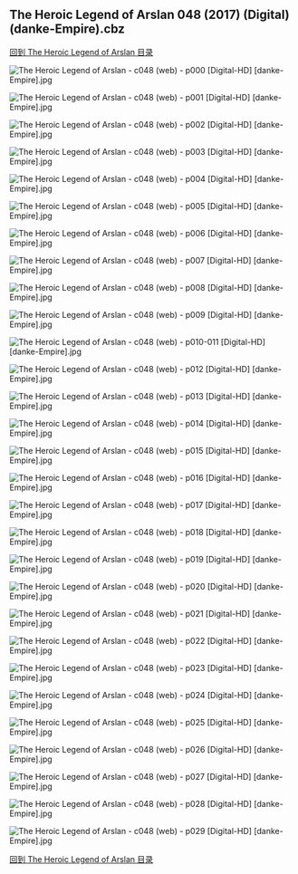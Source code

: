 ## The Heroic Legend of Arslan 048 (2017) (Digital) (danke-Empire).cbz


[回到 The Heroic Legend of Arslan 目录](https://github.com/alicewish/markdown/blob/master/series/Heroic-Legend-of-Arslan.md)


![The Heroic Legend of Arslan - c048 (web) - p000 [Digital-HD] [danke-Empire].jpg](https://wx1.sinaimg.cn/large/6a9fdecagy1fp3rayok1zj21j82cwh46.jpg)

![The Heroic Legend of Arslan - c048 (web) - p001 [Digital-HD] [danke-Empire].jpg](https://wx1.sinaimg.cn/large/6a9fdecagy1fp3rb63oh7j21kl2cwnpd.jpg)

![The Heroic Legend of Arslan - c048 (web) - p002 [Digital-HD] [danke-Empire].jpg](https://wx1.sinaimg.cn/large/6a9fdecagy1fp3rbb6uupj21kl2cwhdt.jpg)

![The Heroic Legend of Arslan - c048 (web) - p003 [Digital-HD] [danke-Empire].jpg](https://wx1.sinaimg.cn/large/6a9fdecagy1fp3rbgnj5nj21kl2cwkjl.jpg)

![The Heroic Legend of Arslan - c048 (web) - p004 [Digital-HD] [danke-Empire].jpg](https://wx1.sinaimg.cn/large/6a9fdecagy1fp3rbmskw8j21kl2cwe81.jpg)

![The Heroic Legend of Arslan - c048 (web) - p005 [Digital-HD] [danke-Empire].jpg](https://wx1.sinaimg.cn/large/6a9fdecagy1fp3rbtm30hj21kl2cwqv5.jpg)

![The Heroic Legend of Arslan - c048 (web) - p006 [Digital-HD] [danke-Empire].jpg](https://wx1.sinaimg.cn/large/6a9fdecagy1fp3rbylrvxj21kl2cwkjl.jpg)

![The Heroic Legend of Arslan - c048 (web) - p007 [Digital-HD] [danke-Empire].jpg](https://wx1.sinaimg.cn/large/6a9fdecagy1fp3rc5hk1gj21kl2cwqv5.jpg)

![The Heroic Legend of Arslan - c048 (web) - p008 [Digital-HD] [danke-Empire].jpg](https://wx1.sinaimg.cn/large/6a9fdecagy1fp3rcddf0jj21kl2cwnpd.jpg)

![The Heroic Legend of Arslan - c048 (web) - p009 [Digital-HD] [danke-Empire].jpg](https://wx1.sinaimg.cn/large/6a9fdecagy1fp3rcjsy56j21kl2cwkjl.jpg)

![The Heroic Legend of Arslan - c048 (web) - p010-011 [Digital-HD] [danke-Empire].jpg](https://wx1.sinaimg.cn/large/6a9fdecagy1fp3rcyx93tj21kw16ou10.jpg)

![The Heroic Legend of Arslan - c048 (web) - p012 [Digital-HD] [danke-Empire].jpg](https://wx1.sinaimg.cn/large/6a9fdecagy1fp3rd953pqj21kl2cwx6p.jpg)

![The Heroic Legend of Arslan - c048 (web) - p013 [Digital-HD] [danke-Empire].jpg](https://wx1.sinaimg.cn/large/6a9fdecagy1fp3rdh2wt2j21kl2cwnpd.jpg)

![The Heroic Legend of Arslan - c048 (web) - p014 [Digital-HD] [danke-Empire].jpg](https://wx1.sinaimg.cn/large/6a9fdecagy1fp3rdnjffej21kl2cwe81.jpg)

![The Heroic Legend of Arslan - c048 (web) - p015 [Digital-HD] [danke-Empire].jpg](https://wx1.sinaimg.cn/large/6a9fdecagy1fp3rdvtni8j21kl2cwnpd.jpg)

![The Heroic Legend of Arslan - c048 (web) - p016 [Digital-HD] [danke-Empire].jpg](https://wx1.sinaimg.cn/large/6a9fdecagy1fp3re2ghc1j21kl2cwnpd.jpg)

![The Heroic Legend of Arslan - c048 (web) - p017 [Digital-HD] [danke-Empire].jpg](https://wx1.sinaimg.cn/large/6a9fdecagy1fp3re7bqubj21kl2cwhdt.jpg)

![The Heroic Legend of Arslan - c048 (web) - p018 [Digital-HD] [danke-Empire].jpg](https://wx1.sinaimg.cn/large/6a9fdecagy1fp3rec7iwij21kl2cwhdt.jpg)

![The Heroic Legend of Arslan - c048 (web) - p019 [Digital-HD] [danke-Empire].jpg](https://wx1.sinaimg.cn/large/6a9fdecagy1fp3rek3zd1j21kl2cwqv5.jpg)

![The Heroic Legend of Arslan - c048 (web) - p020 [Digital-HD] [danke-Empire].jpg](https://wx1.sinaimg.cn/large/6a9fdecagy1fp3reqikaoj21kl2cwe81.jpg)

![The Heroic Legend of Arslan - c048 (web) - p021 [Digital-HD] [danke-Empire].jpg](https://wx1.sinaimg.cn/large/6a9fdecagy1fp3rew36pmj21kl2cw7wh.jpg)

![The Heroic Legend of Arslan - c048 (web) - p022 [Digital-HD] [danke-Empire].jpg](https://wx1.sinaimg.cn/large/6a9fdecagy1fp3rf0yg1tj21kl2cwhdt.jpg)

![The Heroic Legend of Arslan - c048 (web) - p023 [Digital-HD] [danke-Empire].jpg](https://wx1.sinaimg.cn/large/6a9fdecagy1fp3rf5f7ngj21kl2cwb29.jpg)

![The Heroic Legend of Arslan - c048 (web) - p024 [Digital-HD] [danke-Empire].jpg](https://wx1.sinaimg.cn/large/6a9fdecagy1fp3rfbszpgj21kl2cwb29.jpg)

![The Heroic Legend of Arslan - c048 (web) - p025 [Digital-HD] [danke-Empire].jpg](https://wx1.sinaimg.cn/large/6a9fdecagy1fp3rfgyghpj21kl2cwb29.jpg)

![The Heroic Legend of Arslan - c048 (web) - p026 [Digital-HD] [danke-Empire].jpg](https://wx1.sinaimg.cn/large/6a9fdecagy1fp3rfqj5q3j21kl2cwkjl.jpg)

![The Heroic Legend of Arslan - c048 (web) - p027 [Digital-HD] [danke-Empire].jpg](https://wx1.sinaimg.cn/large/6a9fdecagy1fp3rfy0mdkj21kl2cw1ky.jpg)

![The Heroic Legend of Arslan - c048 (web) - p028 [Digital-HD] [danke-Empire].jpg](https://wx1.sinaimg.cn/large/6a9fdecagy1fp3rg4f5b2j21kl2cwhdt.jpg)

![The Heroic Legend of Arslan - c048 (web) - p029 [Digital-HD] [danke-Empire].jpg](https://wx1.sinaimg.cn/large/6a9fdecagy1fp3rgabvwbj21kl2cw7w1.jpg)

[回到 The Heroic Legend of Arslan 目录](https://github.com/alicewish/markdown/blob/master/series/Heroic-Legend-of-Arslan.md)

